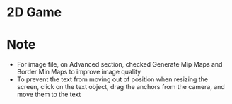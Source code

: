 # 2D Game

# Note
- For image file, on Advanced section, checked Generate Mip Maps and Border Min Maps to improve image quality
- To prevent the text from moving out of position when resizing the screen, click on the text object, drag the anchors from the camera, and move them to the text